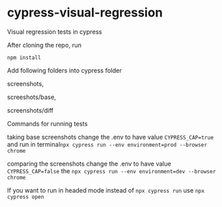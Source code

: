 # cypress-visual-regression
Visual regression tests in cypress

After cloning the repo, run 

`npm install`

Add following folders into cypress folder

screenshots,

screeshots/base,

screenshots/diff


Commands for running tests

taking base screenshots change the .env to have value `CYPRESS_CAP=true` and run in terminal`npx cypress run --env environment=prod --browser chrome`

comparing the screenshots  change the .env to have value `CYPRESS_CAP=false` the `npx cypress run --env environment=dev --browser chrome`

If you want to run in headed mode instead of `npx cypress run` use `npx cypress open`
